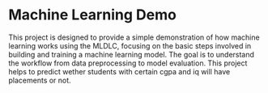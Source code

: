 # Machine Learning Demo

This project is designed to provide a simple demonstration of how machine learning works using the MLDLC, focusing on the basic steps involved in building and training a machine learning model. The goal is to understand the workflow from data preprocessing to model evaluation.
This project helps to predict wether students with certain cgpa and iq will have placements  or not.

